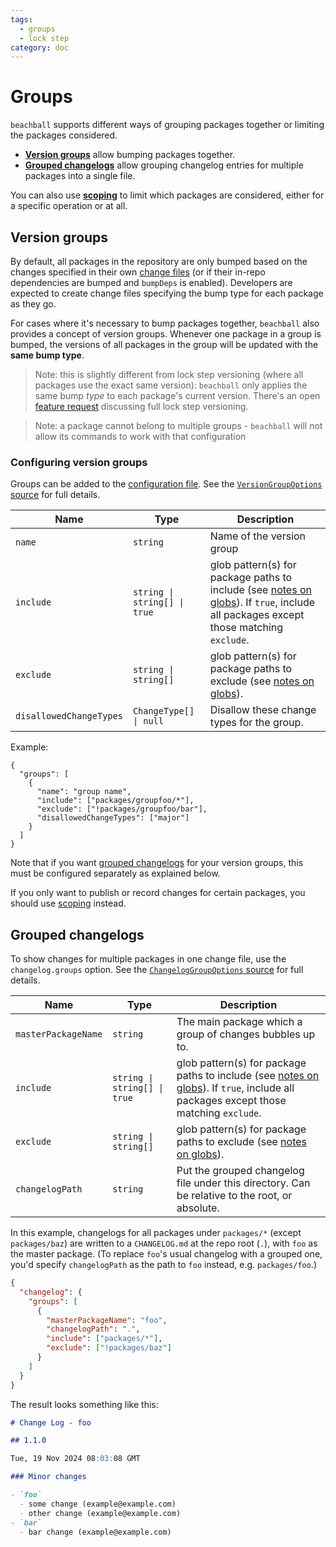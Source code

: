 ```yaml
---
tags:
  - groups
  - lock step
category: doc
---
```


# Groups

`beachball` supports different ways of grouping packages together or limiting the packages considered.

- [**Version groups**](#version-groups) allow bumping packages together.
- [**Grouped changelogs**](#grouped-changelogs) allow grouping changelog entries for multiple packages into a single file.

You can also use [**scoping**](../overview/configuration#scoping) to limit which packages are considered, either for a specific operation or at all.

## Version groups

By default, all packages in the repository are only bumped based on the changes specified in their own [change files](./change-files) (or if their in-repo dependencies are bumped and `bumpDeps` is enabled). Developers are expected to create change files specifying the bump type for each package as they go.

For cases where it's necessary to bump packages together, `beachball` also provides a concept of version groups. Whenever one package in a group is bumped, the versions of all packages in the group will be updated with the **same bump type**.

> Note: this is slightly different from lock step versioning (where all packages use the exact same version): `beachball` only applies the same bump _type_ to each package's current version. There's an open [feature request](https://github.com/microsoft/beachball/issues/214) discussing full lock step versioning.

> Note: a package cannot belong to multiple groups - `beachball` will not allow its commands to work with that configuration

### Configuring version groups

Groups can be added to the [configuration file](../overview/configuration). See the [`VersionGroupOptions` source](https://github.com/microsoft/beachball/blob/master/src/types/ChangelogOptions.ts) for full details.

| Name                    | Type                         | Description                                                                                                                              |
| ----------------------- | ---------------------------- | ---------------------------------------------------------------------------------------------------------------------------------------- |
| `name`                  | `string`                     | Name of the version group                                                                                                                |
| `include`               | `string \| string[] \| true` | glob pattern(s) for package paths to include (see [notes on globs][1]). If `true`, include all packages except those matching `exclude`. |
| `exclude`               | `string \| string[]`         | glob pattern(s) for package paths to exclude (see [notes on globs][1]).                                                                  |
| `disallowedChangeTypes` | `ChangeType[] \| null`       | Disallow these change types for the group.                                                                                               |

Example:

```jsonc
{
  "groups": [
    {
      "name": "group name",
      "include": ["packages/groupfoo/*"],
      "exclude": ["!packages/groupfoo/bar"],
      "disallowedChangeTypes": ["major"]
    }
  ]
}
```

Note that if you want [grouped changelogs](#grouped-changelogs) for your version groups, this must be configured separately as explained below.

If you only want to publish or record changes for certain packages, you should use [scoping](../overview/configuration#scoping) instead.

## Grouped changelogs

To show changes for multiple packages in one change file, use the `changelog.groups` option. See the [`ChangelogGroupOptions` source](https://github.com/microsoft/beachball/blob/master/src/types/ChangelogOptions.ts) for full details.

| Name                | Type                         | Description                                                                                                                              |
| ------------------- | ---------------------------- | ---------------------------------------------------------------------------------------------------------------------------------------- |
| `masterPackageName` | `string`                     | The main package which a group of changes bubbles up to.                                                                                 |
| `include`           | `string \| string[] \| true` | glob pattern(s) for package paths to include (see [notes on globs][1]). If `true`, include all packages except those matching `exclude`. |
| `exclude`           | `string \| string[]`         | glob pattern(s) for package paths to exclude (see [notes on globs][1]).                                                                  |
| `changelogPath`     | `string`                     | Put the grouped changelog file under this directory. Can be relative to the root, or absolute.                                           |

In this example, changelogs for all packages under `packages/*` (except `packages/baz`) are written to a `CHANGELOG.md` at the repo root (`.`), with `foo` as the master package. (To replace `foo`'s usual changelog with a grouped one, you'd specify `changelogPath` as the path to `foo` instead, e.g. `packages/foo`.)

```json
{
  "changelog": {
    "groups": [
      {
        "masterPackageName": "foo",
        "changelogPath": ".",
        "include": ["packages/*"],
        "exclude": ["!packages/baz"]
      }
    ]
  }
}
```

The result looks something like this:

```md
# Change Log - foo

## 1.1.0

Tue, 19 Nov 2024 08:03:08 GMT

### Minor changes

- `foo`
  - some change (example@example.com)
  - other change (example@example.com)
- `bar`
  - bar change (example@example.com)
```

[1]: ../overview/configuration#glob-matching
